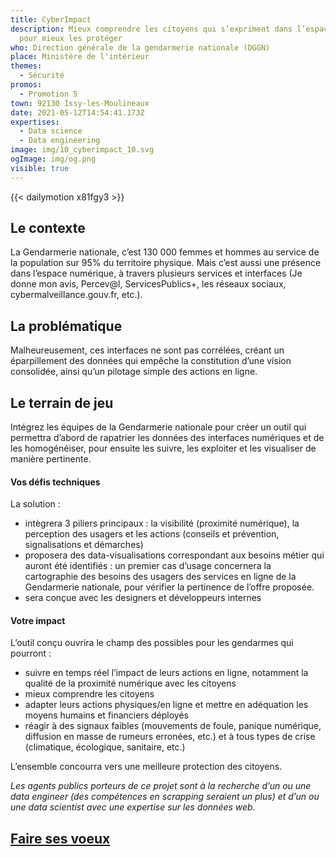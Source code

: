 ```yaml
---
title: CyberImpact
description: Mieux comprendre les citoyens qui s’expriment dans l’espace cyber
  pour mieux les protéger
who: Direction générale de la gendarmerie nationale (DGGN)
place: Ministère de l'intérieur
themes:
  - Sécurité
promos:
  - Promotion 5
town: 92130 Issy-les-Moulineaux
date: 2021-05-12T14:54:41.173Z
expertises:
  - Data science
  - Data engineering
image: img/10_cyberimpact_10.svg
ogImage: img/og.png
visible: true
---
```


{{< dailymotion x81fgy3 >}}

## Le contexte

La Gendarmerie nationale, c’est 130 000 femmes et hommes au service de la population sur 95% du territoire physique. Mais c’est aussi une présence dans l’espace numérique, à travers plusieurs services et interfaces (Je donne mon avis, Percev@l, ServicesPublics+, les réseaux sociaux, cybermalveillance.gouv.fr, etc.).

## La problématique

Malheureusement, ces interfaces ne sont pas corrélées, créant un éparpillement des données qui empêche la constitution d’une vision consolidée, ainsi qu’un pilotage simple des actions en ligne.

## Le terrain de jeu

Intégrez les équipes de la Gendarmerie nationale pour créer un outil qui permettra d’abord de rapatrier les données des interfaces numériques et de les homogénéiser, pour ensuite les suivre, les exploiter et les visualiser de manière pertinente.

#### Vos défis techniques

La solution :

- intègrera 3 piliers principaux : la visibilité (proximité numérique), la perception des usagers et les actions (conseils et prévention, signalisations et démarches)
- proposera des data-visualisations correspondant aux besoins métier qui auront été identifiés : un premier cas d’usage concernera la cartographie des besoins des usagers des services en ligne de la Gendarmerie nationale, pour vérifier la pertinence de l’offre proposée.
- sera conçue avec les designers et développeurs internes

#### Votre impact 

L’outil conçu ouvrira le champ des possibles pour les gendarmes qui pourront :

- suivre en temps réel l’impact de leurs actions en ligne, notamment la qualité de la proximité numérique avec les citoyens
- mieux comprendre les citoyens
- adapter leurs actions physiques/en ligne et mettre en adéquation les moyens humains et financiers déployés
- réagir à des signaux faibles (mouvements de foule, panique numérique, diffusion en masse de rumeurs erronées, etc.) et à tous types de crise (climatique, écologique, sanitaire, etc.)

L’ensemble concourra vers une meilleure protection des citoyens.

_Les agents publics porteurs de ce projet sont à la recherche d’un ou une data engineer (des compétences en scrapping seraient un plus) et d’un ou une data scientist avec une expertise sur les données web._

## [Faire ses voeux](https://www.demarches-simplifiees.fr/commencer/aac-eig5-voeux)

